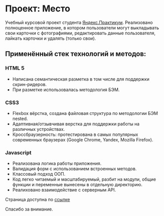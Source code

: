 # Проект: Место

Учебный курсовой проект студента [Яндекс.Практикум](https://practicum.yandex.ru).  Реализовано полноценное приложение, в котором пользователи могут выкладывать свои карточки с фотографиями, редактировать данные пользователя, лайкать карточки и удалять (только свои).

## Применённый стек технологий и методов:
### HTML 5
* Написана семантическая разметка в том числе для поддержки скрин-ридеров.
* При разметке использовалась методология БЭМ.
### CSS3
* Flexbox вёрстка, создана файловая структура по методологии БЭМ nested.
* Адаптивная/отзывчивая верстка для поддержки работы на различных устройствах.
* Кроссбраузерность: протестирована в самых популярных современных браузерах (Google Chrome, Yandex, Mozilla Firefox).
### Javascript
* Реализована логика работы приложения.
* Валидация форм с использованием встроенных методов.
* Классовый подход ООП.
* Код легко читаемый и масштабируемый, разбит на модули, общие функции и переменные вынесены в отдельную директорию.
* Реалиховано взаимодействие с серверным API.

Страница доступна по [ссылке](https://nikolaykrishtopa.github.io/mesto)

Спасибо за внимание.
